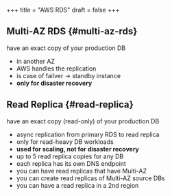 +++
title = "AWS RDS"
draft = false
+++

## Multi-AZ RDS {#multi-az-rds}

have an exact copy of your production DB

-   in another AZ
-   AWS handles the replication
-   is case of failver -&gt; standby instance
-   **only for disaster recovery**


## Read Replica {#read-replica}

have an exact copy (read-only) of your production DB

-   async replication from primary RDS to read replica
-   only for read-heavy DB workloads
-   **used for scaling, not for disaster recovery**
-   up to 5 read replica copies for any DB
-   each replica has its own DNS endpoint
-   you can have read replicas that have Multi-AZ
-   you can create read replicas of Multi-AZ source DBs
-   you can have a read replica in a 2nd region